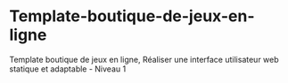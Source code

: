 # Template-boutique-de-jeux-en-ligne
Template boutique de jeux en ligne, Réaliser une interface utilisateur web statique et adaptable - Niveau 1
